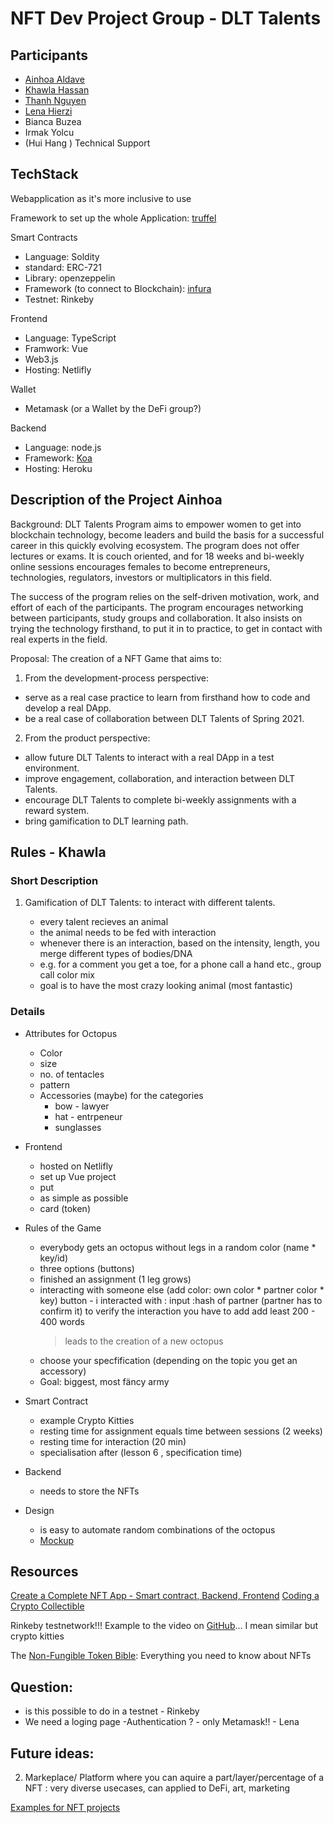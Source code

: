 # NFT Dev Project Group - DLT Talents

## Participants
   - [Ainhoa Aldave](https://github.com/aohnia)
   - [Khawla Hassan](https://github.com/khawlahssn)
   - [Thanh Nguyen](https://github.com/zoeynguyen1719)
   - [Lena Hierzi](https://github.com/GigaHierz)
   - Bianca Buzea
   - Irmak Yolcu
   - (Hui Hang ) Technical Support


## TechStack

Webapplication as it's more inclusive to use


Framework to set up the whole Application: [truffel](https://www.trufflesuite.com/truffle)

Smart Contracts
- Language: Soldity
- standard: ERC-721
- Library: openzeppelin
- Framework (to connect to Blockchain): [infura](https://infura.io)
- Testnet: Rinkeby

Frontend 
- Language: TypeScript
- Framwork: Vue
- Web3.js
- Hosting: Netlifly

Wallet
- Metamask (or a Wallet by the DeFi group?)

Backend
- Language: node.js
- Framework: [Koa](https://koajs.com)
- Hosting: Heroku


## Description of the Project Ainhoa

Background:  DLT Talents Program aims to empower women to get into blockchain technology, become leaders and build the basis for a successful career in this quickly evolving ecosystem.  The program does not offer lectures or exams. It is couch oriented, and for 18 weeks and bi-weekly online sessions encourages females to become entrepreneurs, technologies, regulators, investors or multiplicators in this field. 

The success of the program relies on the self-driven motivation, work, and effort of each of the participants. The program encourages networking between participants, study groups and collaboration. It also insists on trying the technology firsthand, to put it in to practice, to get in contact with real experts in the field. 

Proposal:  The creation of a NFT Game that aims to: 

1.	From the development-process perspective:

- serve as a real case practice to learn from firsthand how to code and develop a real DApp. 
- be a real case of collaboration between DLT Talents of Spring 2021. 

2.	From the product perspective: 

- allow future DLT Talents to interact with a real DApp in a test environment. 
- improve engagement, collaboration, and interaction between DLT Talents.
- encourage DLT Talents to complete bi-weekly assignments with a reward system.
- bring gamification to DLT learning path.


## Rules - Khawla

### Short Description 

1. Gamification of DLT Talents: to interact with different talents. 

   - every talent recieves an animal 
   - the animal needs to be fed with interaction
   - whenever there is an interaction, based on the intensity, length, you merge different types of bodies/DNA
   - e.g. for a comment you get a toe, for a phone call a hand etc., group call color mix
   - goal is to have the most crazy looking animal (most fantastic)


### Details
- Attributes for Octopus
   - Color
   - size
   - no. of tentacles
   - pattern
   - Accessories (maybe) for the categories 
      - bow - lawyer
      - hat - entrpeneur
      - sunglasses 

- Frontend
   - hosted on Netlifly
   - set up Vue project
   - put 
   - as simple as possible
   - card (token)


- Rules of the Game
   - everybody gets an octopus without legs in a random color (name *  key/id)
   - three options (buttons)
   - finished an assignment (1 leg grows)
   - interacting with someone else (add color: own color * partner color * key) 
      button - i interacted with : input :hash of partner (partner has to confirm it)
      to verify the interaction you have to add add least 200 - 400 words 
      > leads to the creation of a new octopus
   - choose your specfification  (depending on the topic you get an accessory) 
   - Goal: biggest, most fäncy army 


- Smart Contract
   - example Crypto Kitties
   - resting time for assignment equals time between sessions (2 weeks)
   - resting time for interaction (20 min)
   - specialisation after (lesson 6 , specification time)

- Backend
   - needs to store the NFTs

- Design
   - is easy to automate random combinations of the octopus 
   - [Mockup](https://www.figma.com/file/31hGWBrj7PkGxJkLfP0vdQ/dlt-talents-nft-project?node-id=0%3A1)

## Resources 
[Create a Complete NFT App - Smart contract, Backend, Frontend](https://www.youtube.com/watch?v=WsZyb2T83lo)
[Coding a Crypto Collectible](https://www.youtube.com/watch?v=7TiXsOLiIrc)

Rinkeby testnetwork!!!
Example to the video on [GitHub](https://github.com/jklepatch/eattheblocks/tree/master/dapp-30/day24-cryptokitty-collectible-game)… I mean similar but crypto kitties



The [Non-Fungible Token Bible](https://opensea.io/blog/guides/non-fungible-tokens/): Everything you need to know about NFTs



## Question:
- is this possible to do in a testnet - Rinkeby
- We need a loging page -Authentication ? - only Metamask!! - Lena



## Future ideas: 
2. Markeplace/ Platform where you can aquire a part/layer/percentage of a NFT : very diverse usecases, can applied to DeFi, art, marketing

[Examples for NFT projects](https://github.com/gianni-dalerta/awesome-nft#nft-art)





